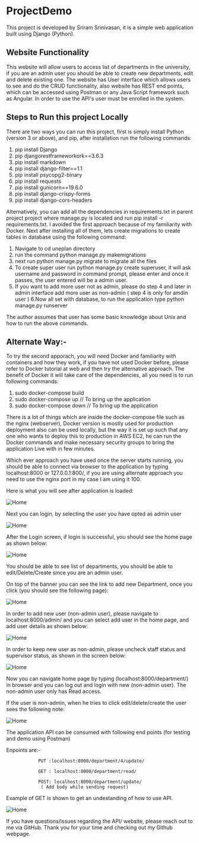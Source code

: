 # ProjectDemo
This project is developed by Sriram Srinivasan, it is a simple web application built using Django (Python).

## Website Functionality

This website will allow users to access list of departments in the university, if you are an admin user you should be able to create new departments, edit and delete existing one.
The website has User interface which allows users to see and do the CRUD functionality, also website has REST end points, which can be accessed using Postman or any Java Script framework such as Angular. In order to use the API's user must be enrolled in the system.

## Steps to Run this project Locally

There are two ways you can run this project, first is simply install Python (version 3 or above), and pip, after installation run the following commands:
1.  pip install Django
2. pip djangorestframeworkork==3.6.3
3. pip install markdown
4. pip install django-filter==1.1
5. pip install psycopg2-binary
6. pip install requests
7. pip install gunicorn==19.6.0
8. pip install django-crispy-forms
9. pip install django-cors-headers


Alternatively, you can add all the dependencies in requirements.txt in parent project project where manage.py is located and run pip install -r requirements.txt.
 I avoided the first approach because of my familiarity with Docker.
Next after installing all of them, lets create migrations to create tables in database using the following command:
1. Navigate to cd uneplan directory  
2. run the command python manage.py makemigrations
3. next run python manage.py migrate to migrate all the files
4. To create super user run python manage.py create superuser, it will ask username and password in command prompt, please enter and once it passes, the user entered will be a admin user.  
5. If you want to add more user not as admin, please do step 4 and later in admin interface add more user as non-admin ( step 4 is only for amdin user )
6.Now all set with database, to run the application type python manage.py runserver

The author assumes that user has some basic knowledge about Unix and how to run the above commands.

## Alternate Way:- 
To try the second apporach, you will need Docker and familiarity with containers and how they work, if you have not used Docker before, please refer to Docker tutorial at web and then try the alternative approach.
The benefit of Docker it will  take care of the dependencies, all you need is to run following commands:

1. sudo docker-compose build
2. sudo docker-compose up  // To bring up the application
3. sudo docker-compose down  // To bring up the application


There is a lot of things which are inside the docker-compose file such as the nginx (webserver), Docker version is mostly used for production deployment also can be used locally, but the way it is set up such that any one who wants to deploy this to production in 
AWS EC2, he can run the Docker commands and make necessary security groups to bring the application Live with in few minutes.



Which ever approach you have used once the server starts running, you should be able to connect via browser to the application 
by typing localhost:8000 or 127.0.0.1:800/, if you are using alternate approach you need to use the nginx port in my case I am using it 100.

Here is what you will see after application is loaded:

![Home](Screenshots/Screenshot%20from%202020-09-22%2007-04-46.png)


Next you can login, by selecting the user you have opted as admin user

 
![Home](Screenshots/Screenshot%20from%202020-09-22%2007-09-30.png)

After the Login screen, if login is successful, you should see the home page as shown below:
 
![Home](Screenshots/Screenshot%20from%202020-09-22%2007-16-50.png)

You should be able to see list of departments, you should be able to edit/Delete/Create since you are an admin user. 

On top of the banner you can see the link to add new Department, once you click (you should see the following page):

![Home](Screenshots/Screenshot%20from%202020-09-22%2007-18-33.png)


In order to add new user (non-admin user), please navigate to localhost:8000/admin/ and you can select add user in the home page, and add user details as shown below:

![Home](Screenshots/Screenshot%20from%202020-09-22%2007-22-02.png)

In order to keep new user as non-admin, please uncheck staff status and supervisor status, as shown in the screen below:


![Home](Screenshots/Screenshot%20from%202020-09-22%2007-23-22.png)

Now you can navigate  home page by typing (localhost:8000/department/) in browser and you can log out and login with new (non-admin user). The non-admin user only has Read access.

If the user is non-admin, when he tries to click edit/delete/create the user sees the following note:

![Home](Screenshots/Screenshot%20from%202020-09-22%2007-27-03.png)


The application API can be consumed with following end points (for testing and demo using Postman)


Enpoints are:-  


                PUT :localhost:8000/department/4/update/

                GET : localhost:8000/department/read/
                
                POST: localhost:8000/department/update/
                 ( Add body while sending request)
                
                
 Example of GET is shown to get an undestanding of how to use API.
 
 ![Home](Screenshots/Screenshot%20from%202020-09-22%2007-31-25.png)
 
 

If you have questions/issues regarding the API/ website, please reach out to me via GitHub. Thank you for your time and checking out my Github webpage.
 






